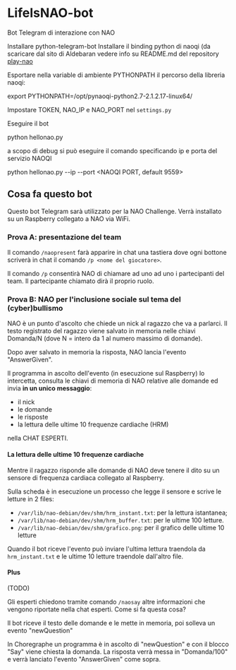 # LifeIsNAO-bot

Bot Telegram di interazione con NAO

Installare python-telegram-bot
Installare il binding python di naoqi (da scaricare dal sito di Aldebaran vedere info su README.md del repository [play-nao](https://github.com/feroda/play-nao/)

Esportare nella variable di ambiente PYTHONPATH il percorso della libreria naoqi:

  export PYTHONPATH=/opt/pynaoqi-python2.7-2.1.2.17-linux64/

Impostare TOKEN, NAO_IP e NAO_PORT nel `settings.py`

Eseguire il bot

  python hellonao.py

a scopo di debug si può eseguire il comando specificando ip e porta del servizio NAOQI

  python hellonao.py --ip <NAO IP> --port <NAOQI PORT, default 9559>


## Cosa fa questo bot

Questo bot Telegram sarà utilizzato per la NAO Challenge.
Verrà installato su un Raspberry collegato a NAO via WiFi.

### Prova A: presentazione del team

Il comando `/naopresent` farà apparire in chat una tastiera
dove ogni bottone scriverà in chat il comando `/p <nome del giocatore>`.

Il comando `/p` consentirà NAO di chiamare ad uno ad uno i partecipanti del team.
Il partecipante chiamato dirà il proprio ruolo.

### Prova B: NAO per l'inclusione sociale sul tema del (cyber)bullismo

NAO è un punto d'ascolto che chiede un nick al ragazzo che va a parlarci.
Il testo registrato del ragazzo viene salvato in memoria nelle chiavi Domanda/N
(dove N = intero da 1 al numero massimo di domande).

Dopo aver salvato in memoria la risposta, NAO lancia l'evento "AnswerGiven".

Il programma in ascolto dell'evento (in esecuzione sul Raspberry) lo intercetta,
consulta le chiavi di memoria di NAO relative alle domande ed invia **in un unico messaggio**:

  * il nick
  * le domande
  * le risposte
  * la lettura delle ultime 10 frequenze cardiache (HRM)

nella CHAT ESPERTI.

#### La lettura delle ultime 10 frequenze cardiache

Mentre il ragazzo risponde alle domande di NAO deve tenere il dito su un sensore di frequenza cardiaca collegato al Raspberry.

Sulla scheda è in esecuzione un processo che legge il sensore e scrive le letture in 2 files:

  * `/var/lib/nao-debian/dev/shm/hrm_instant.txt`: per la lettura istantanea;
  * `/var/lib/nao-debian/dev/shm/hrm_buffer.txt`: per le ultime 100 letture.
  * `/var/lib/nao-debian/dev/shm/grafico.png`: per il grafico delle ultime 10 letture

Quando il bot riceve l'evento può inviare l'ultima lettura
traendola da `hrm_instant.txt` e le ultime 10 letture traendole dall'altro file.

#### Plus

(TODO)

Gli esperti chiedono tramite comando `/naosay` altre informazioni che vengono
riportate nella chat esperti. Come si fa questa cosa?

Il bot riceve il testo delle domande e le mette in memoria, poi solleva un evento "newQuestion"

In Choregraphe un programma è in ascolto di "newQuestion" e con il blocco "Say"
viene chiesta la domanda. La risposta verrà messa in "Domanda/100"
e verrà lanciato l'evento "AnswerGiven" come sopra.



